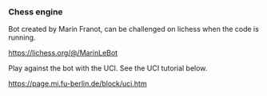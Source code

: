 ### Chess engine
Bot created by Marin Franot, can be challenged on lichess when the code is running.

https://lichess.org/@/MarinLeBot

Play against the bot with the UCI. See the UCI tutorial below.

https://page.mi.fu-berlin.de/block/uci.htm

